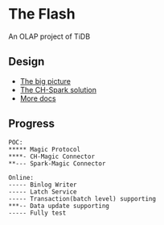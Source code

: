 # The Flash
An OLAP project of TiDB

## Design
* [The big picture](./docs/the-big-picture.md)
* [The CH-Spark solution](./docs/ch-spark-tcp.md)
* [More docs](./docs)

## Progress
```
POC:
***** Magic Protocol
****- CH-Magic Connector
**--- Spark-Magic Connector

Online:
----- Binlog Writer
----- Latch Service
----- Transaction(batch level) supporting
***-- Data update supporting
----- Fully test
```
